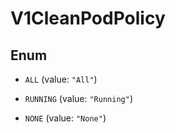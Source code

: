 

# V1CleanPodPolicy

## Enum


* `ALL` (value: `"All"`)

* `RUNNING` (value: `"Running"`)

* `NONE` (value: `"None"`)



